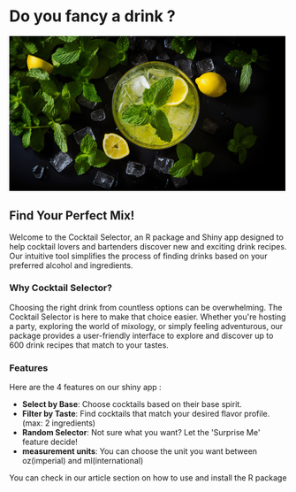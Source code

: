 # Do you fancy a drink ?

<img src="man/figures/cocktail.png" width="500"/>

## Find Your Perfect Mix!

Welcome to the Cocktail Selector, an R package and Shiny app designed to help cocktail lovers and bartenders discover new and exciting drink recipes. Our intuitive tool simplifies the process of finding drinks based on your preferred alcohol and ingredients.

### Why Cocktail Selector?

Choosing the right drink from countless options can be overwhelming. The Cocktail Selector is here to make that choice easier. Whether you're hosting a party, exploring the world of mixology, or simply feeling adventurous, our package provides a user-friendly interface to explore and discover up to 600 drink recipes that match to your tastes.

### Features
Here are the 4 features on our shiny app : 

- **Select by Base**: Choose cocktails based on their base spirit.
- **Filter by Taste**: Find cocktails that match your desired flavor profile. (max: 2 ingredients)
- **Random Selector**: Not sure what you want? Let the 'Surprise Me' feature decide!
- **measurement units**: You can choose the unit you want between oz(imperial) and ml(international) 

You can check in our article section on how to use and install the R package

